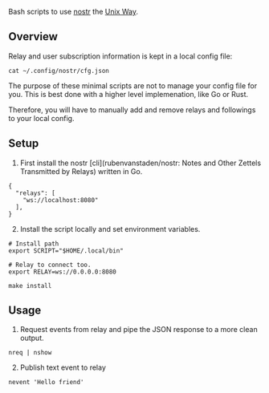 Bash scripts to use [nostr](https://nostr.com/) the [Unix Way](https://en.wikipedia.org/wiki/Unix_philosophy).

## Overview

Relay and user subscription information is kept in a local config file:

```shell
cat ~/.config/nostr/cfg.json
```

The purpose of these minimal scripts are not to manage your config file for you. This is best done with a higher level implemenation, like Go or Rust.

Therefore, you will have to manually add and remove relays and followings to your local config.

## Setup

1. First install the nostr [cli](rubenvanstaden/nostr: Notes and Other Zettels Transmitted by Relays) written in Go.

```shell
{
  "relays": [
    "ws://localhost:8080"
  ],
}
```

2. Install the script locally and set environment variables.

```shell
# Install path
export SCRIPT="$HOME/.local/bin"

# Relay to connect too.
export RELAY=ws://0.0.0.0:8080

make install
```

## Usage

1. Request events from relay and pipe the JSON response to a more clean output.

```shell
nreq | nshow
```

2. Publish text event to relay

```shell
nevent 'Hello friend'
```
